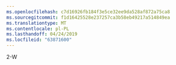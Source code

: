 ```yaml
---
ms.openlocfilehash: c7d16926fb184f3e5ce32ee9da528af872a75ca8
ms.sourcegitcommit: f1d16425528e237257ca3b58eb49217a514849ea
ms.translationtype: MT
ms.contentlocale: pl-PL
ms.lasthandoff: 04/24/2019
ms.locfileid: "63871600"
---
```

2-W